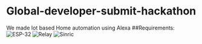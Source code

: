# Global-developer-submit-hackathon
We made Iot based Home automation using Alexa
##Requirements:
![ESP-32]()
![Relay]()
![Sinric]()
